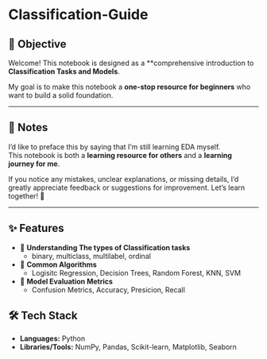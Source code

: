 # Classification-Guide

## 🎯 Objective
Welcome! This notebook is designed as a **comprehensive introduction to **Classification Tasks and Models**.  

My goal is to make this notebook a **one-stop resource for beginners** who want to build a solid foundation.

---

## 📝 Notes
I’d like to preface this by saying that I’m still learning EDA myself.  
This notebook is both a **learning resource for others** and a **learning journey for me**.  

If you notice any mistakes, unclear explanations, or missing details, I’d greatly appreciate feedback or suggestions for improvement. Let’s learn together! 🚀  

---

## ✨ Features
- 🔹 **Understanding The types of Classification tasks**
  - binary, multiclass, multilabel, ordinal
- 🔹 **Common Algorithms**
  - Logisitc Regression, Decision Trees, Random Forest, KNN, SVM
- 🔹 **Model Evaluation Metrics**
  - Confusion Metrics, Accuracy, Presicion, Recall

## 🛠 Tech Stack
- **Languages:** Python  
- **Libraries/Tools:** NumPy, Pandas, Scikit-learn, Matplotlib, Seaborn  
